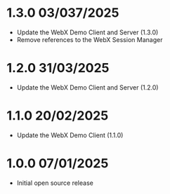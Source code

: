 1.3.0 03/037/2025
================
 * Update the WebX Demo Client and Server (1.3.0)
 * Remove references to the WebX Session Manager

1.2.0 31/03/2025
================
 * Update the WebX Demo Client and Server (1.2.0)

1.1.0 20/02/2025
================
 * Update the WebX Demo Client (1.1.0)

1.0.0 07/01/2025
================
 * Initial open source release
